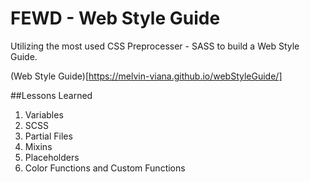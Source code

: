 # FEWD - Web Style Guide
Utilizing the most used CSS Preprocesser - SASS to build a Web Style Guide.

(Web Style Guide)[https://melvin-viana.github.io/webStyleGuide/]

##Lessons Learned
1. Variables
2. SCSS
3. Partial Files
4. Mixins
5. Placeholders
6. Color Functions and Custom Functions
